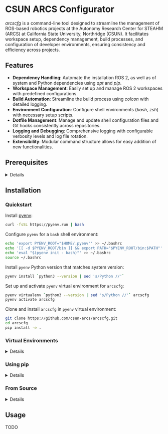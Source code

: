 <!-- arcscfg/README.md -->

# CSUN ARCS Configurator

*arcscfg* is a command-line tool designed to streamline the management of ROS-based robotics projects at the Autonomy Research Center for STEAHM (ARCS) at California State University, Northridge (CSUN). It facilitates workspace setup, dependency management, build processes, and configuration of developer environments, ensuring consistency and efficiency across projects.

## Features

- **Dependency Handling**: Automate the installation ROS 2, as well as of system and Python dependencies using *apt* and *pip*.
- **Workspace Management**: Easily set up and manage ROS 2 workspaces with predefined configurations.
- **Build Automation**: Streamline the build process using *colcon* with detailed logging.
- **Environment Configuration**: Configure shell environments (*bash*, *zsh*) with necessary setup scripts.
- **Dotfile Management**: Manage and update shell configuration files and Git hooks consistently across repositories.
- **Logging and Debugging**: Comprehensive logging with configurable verbosity levels and log file rotation.
- **Extensibility**: Modular command structure allows for easy addition of new functionalities.

## Prerequisites
<details>

Before installing =arcscfg=, ensure your system meets the following requirements:

- **Operating System**: Recommended: [Ubuntu 24.04 LTS (Noble Numbat)](https://releases.ubuntu.com/noble/) for a [ROS 2 Jazzy Jalisco](https://docs.ros.org/en/jazzy/index.html) installation.
  - **NOTE**: We may attempt to support MacOS and Windows installations of ROS 2 in the future, either natively or via [Docker](https://www.docker.com/) containers.  Until then, here are some possible options:
    - **MacOS**:
      - Virtual Machines: [VirtualBox](https://www.virtualbox.org/) (free / open-source) or Parallels (https://www.parallels.com/) (paid / proprietary).
    - **Windows**:
      - Virtual Machines: [VirtualBox](https://www.virtualbox.org/).
      - Windows Subsystem for Linux (WSL): [WSL](https://learn.microsoft.com/en-us/windows/wsl/install).
- **Python**: Python 3.8 or higher.
- **ROS 2**: Recommended to have ROS 2 installed. *arcscfg* can assist in installing ROS 2 distributions. [ROS 2 Jazzy Jalisco](https://docs.ros.org/en/jazzy/index.html) is recommended.
- **System Dependencies**: `git`, `curl`, and other build-essential packages.
</details>

## Installation

### Quickstart

Install [pyenv](https://github.com/pyenv/pyenv):

```bash
curl -fsSL https://pyenv.run | bash
```

Configure `pyenv` for a `bash` shell environment:

```bash
echo 'export PYENV_ROOT="$HOME/.pyenv"' >> ~/.bashrc
echo '[[ -d $PYENV_ROOT/bin ]] && export PATH="$PYENV_ROOT/bin:$PATH"' >> ~/.bashrc
echo 'eval "$(pyenv init - bash)"' >> ~/.bashrc
source ~/.bashrc
```

Install `pyenv` Python version that matches system version:

```bash
pyenv install `python3 --version | sed 's/Python //'`
```

Set up and activate `pyenv` virtual environment for `arcscfg`:

```bash
pyenv virtualenv `python3 --version | sed 's/Python //'` arcscfg
pyenv activate arcscfg
```

Clone and install `arcscfg` in `pyenv` virtual environment:

```bash
git clone https://github.com/csun-arcs/arcscfg.git
cd arcscfg
pip install -e .
```

### Virtual Environments

<details>

It's recommended to use a virtual environment to avoid conflicts with other Python packages.

[venv](https://docs.python.org/3/library/venv.html), [virtualenv](https://virtualenv.pypa.io/en/latest/user_guide.html), [virtualenvwrapper](https://pypi.org/project/virtualenvwrapper/), [pipenv](https://pipenv.pypa.io/en/latest/) and [pyenv](https://python.land/virtual-environments/pyenv) / [pyenv-virtualenv](https://github.com/pyenv/pyenv-virtualenv) are all good options for this.

Here is an example using `venv`:

1. **Create a Virtual Environment**:

   ```bash
   python3 -m venv arcscfg_env
   ```

2. **Activate the Virtual Environment**:

   - **Bash/Zsh**:

     ```bash
     source arcscfg_env/bin/activate
     ```

   - **Fish**:

     ```bash
     source arcscfg_env/bin/activate.fish
     ```

3. **Install arcscfg Within the Virtual Environment**:

   ```bash
   pip install .
   ```

</details>

### Using pip

<details>

Another possible way to install =arcscfg= is via *pip*, although its usage tends to restricted by default on more recent Ubuntu distributions. Ensure you have Python and `pip` installed on your system.

1. **Clone the Repository**:

   ```bash
   git clone https://github.com/csun-arcs/arcscfg.git
   cd arcscfg
   ```

2. **Install via pip**:

   ```bash
   pip install .
   ```

   *Note*: You might need to use `pip3` instead of `pip` depending on your system configuration.

</details>

### From Source

<details>

To install `arcscfg` from source:

1. **Clone the Repository**:

   ```bash
   git clone https://github.com/csun-arcs/arcscfg.git
   cd arcscfg
   ```
2. **Install Dependencies**:

   ```bash
   pip install -r requirements.txt
   ```

3. **Install the Package**:

   ```bash
   python setup.py install
   ```

</details>

## Usage

TODO
